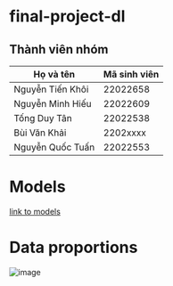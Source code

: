 # final-project-dl
## Thành viên nhóm
| Họ và tên       | Mã sinh viên |
| ----------------- | -------------- | 
| Nguyễn Tiến Khôi | 22022658     | 
| Nguyễn Minh Hiếu   | 22022609     | 
| Tống Duy Tân   | 22022538     | 
| Bùi Văn Khải | 2202xxxx     |
| Nguyễn Quốc Tuấn | 22022553     |  

# Models 
[link to models](https://drive.google.com/file/d/1galE2Z1uV7N2DXa3msgvPq2du_BbjvHz/view?usp=sharing)  
# Data proportions
![image](https://github.com/user-attachments/assets/4ceed4f9-8880-4ada-9406-8d7aee08cfb7)


